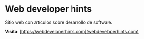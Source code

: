# Web developer hints

Sitio web con artículos sobre desarrollo de software.

**Visita**: [https://webdeveloperhints.com](webdeveloperhints.com)
